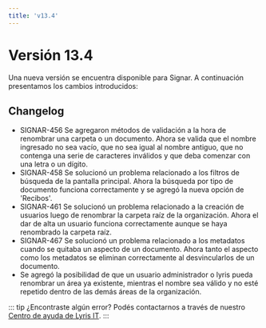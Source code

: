 ```yaml
---
title: 'v13.4'
---
```


# Versión 13.4

Una nueva versión se encuentra disponible para Signar. A continuación presentamos los cambios introducidos:

## Changelog 

- SIGNAR-456 Se agregaron métodos de validación a la hora de renombrar una carpeta o un documento. Ahora se valida que el nombre ingresado no sea vacío, que no sea igual al nombre antiguo, que no contenga una serie de caracteres inválidos y que deba comenzar con una letra o un dígito.
- SIGNAR-458 Se solucionó un problema relacionado a los filtros de búsqueda de la pantalla principal. Ahora la búsqueda por tipo de documento funciona correctamente y se agregó la nueva opción de 'Recibos'.
- SIGNAR-461 Se solucionó un problema relacionado a la creación de usuarios luego de renombrar la carpeta raíz de la organización. Ahora el dar de alta un usuario funciona correctamente aunque se haya renombrado la carpeta raíz.
- SIGNAR-467 Se solucionó un problema relacionado a los metadatos cuando se quitaba un aspecto de un documento. Ahora tanto el aspecto como los metadatos se eliminan correctamente al desvincularlos de un documento.
- Se agregó la posibilidad de que un usuario administrador o lyris pueda renombrar un área ya existente, mientras el nombre sea válido y no esté repetido dentro de las demás áreas de la organización.

::: tip ¿Encontraste algún error?
Podés contactarnos a través de nuestro [Centro de ayuda de Lyris IT](https://soporte-lyris.atlassian.net/servicedesk/customer/portals).
:::